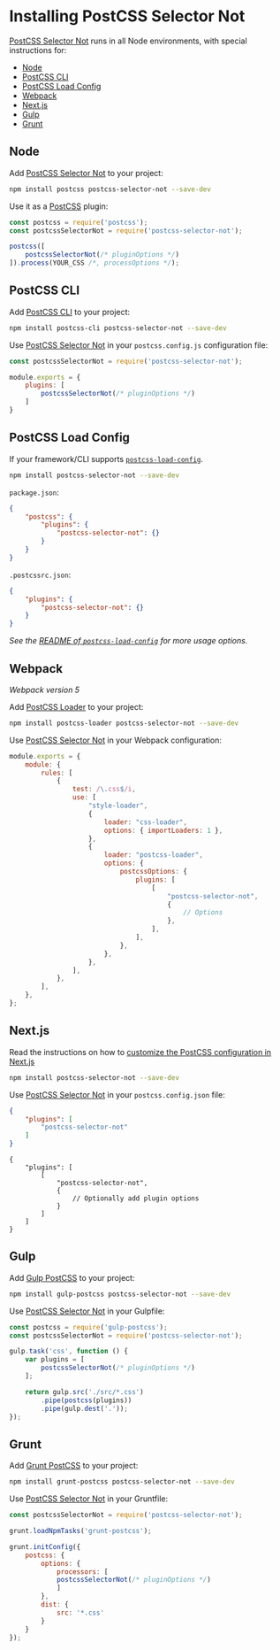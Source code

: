 # Installing PostCSS Selector Not

[PostCSS Selector Not] runs in all Node environments, with special instructions for:

- [Node](#node)
- [PostCSS CLI](#postcss-cli)
- [PostCSS Load Config](#postcss-load-config)
- [Webpack](#webpack)
- [Next.js](#nextjs)
- [Gulp](#gulp)
- [Grunt](#grunt)

## Node

Add [PostCSS Selector Not] to your project:

```bash
npm install postcss postcss-selector-not --save-dev
```

Use it as a [PostCSS] plugin:

```js
const postcss = require('postcss');
const postcssSelectorNot = require('postcss-selector-not');

postcss([
	postcssSelectorNot(/* pluginOptions */)
]).process(YOUR_CSS /*, processOptions */);
```

## PostCSS CLI

Add [PostCSS CLI] to your project:

```bash
npm install postcss-cli postcss-selector-not --save-dev
```

Use [PostCSS Selector Not] in your `postcss.config.js` configuration file:

```js
const postcssSelectorNot = require('postcss-selector-not');

module.exports = {
	plugins: [
		postcssSelectorNot(/* pluginOptions */)
	]
}
```

## PostCSS Load Config

If your framework/CLI supports [`postcss-load-config`](https://github.com/postcss/postcss-load-config).

```bash
npm install postcss-selector-not --save-dev
```

`package.json`:

```json
{
	"postcss": {
		"plugins": {
			"postcss-selector-not": {}
		}
	}
}
```

`.postcssrc.json`:

```json
{
	"plugins": {
		"postcss-selector-not": {}
	}
}
```

_See the [README of `postcss-load-config`](https://github.com/postcss/postcss-load-config#usage) for more usage options._

## Webpack

_Webpack version 5_

Add [PostCSS Loader] to your project:

```bash
npm install postcss-loader postcss-selector-not --save-dev
```

Use [PostCSS Selector Not] in your Webpack configuration:

```js
module.exports = {
	module: {
		rules: [
			{
				test: /\.css$/i,
				use: [
					"style-loader",
					{
						loader: "css-loader",
						options: { importLoaders: 1 },
					},
					{
						loader: "postcss-loader",
						options: {
							postcssOptions: {
								plugins: [
									[
										"postcss-selector-not",
										{
											// Options
										},
									],
								],
							},
						},
					},
				],
			},
		],
	},
};
```

## Next.js

Read the instructions on how to [customize the PostCSS configuration in Next.js](https://nextjs.org/docs/advanced-features/customizing-postcss-config)

```bash
npm install postcss-selector-not --save-dev
```

Use [PostCSS Selector Not] in your `postcss.config.json` file:

```json
{
	"plugins": [
		"postcss-selector-not"
	]
}
```

```json5
{
	"plugins": [
		[
			"postcss-selector-not",
			{
				// Optionally add plugin options
			}
		]
	]
}
```

## Gulp

Add [Gulp PostCSS] to your project:

```bash
npm install gulp-postcss postcss-selector-not --save-dev
```

Use [PostCSS Selector Not] in your Gulpfile:

```js
const postcss = require('gulp-postcss');
const postcssSelectorNot = require('postcss-selector-not');

gulp.task('css', function () {
	var plugins = [
		postcssSelectorNot(/* pluginOptions */)
	];

	return gulp.src('./src/*.css')
		.pipe(postcss(plugins))
		.pipe(gulp.dest('.'));
});
```

## Grunt

Add [Grunt PostCSS] to your project:

```bash
npm install grunt-postcss postcss-selector-not --save-dev
```

Use [PostCSS Selector Not] in your Gruntfile:

```js
const postcssSelectorNot = require('postcss-selector-not');

grunt.loadNpmTasks('grunt-postcss');

grunt.initConfig({
	postcss: {
		options: {
			processors: [
			postcssSelectorNot(/* pluginOptions */)
			]
		},
		dist: {
			src: '*.css'
		}
	}
});
```

[Gulp PostCSS]: https://github.com/postcss/gulp-postcss
[Grunt PostCSS]: https://github.com/nDmitry/grunt-postcss
[PostCSS]: https://github.com/postcss/postcss
[PostCSS CLI]: https://github.com/postcss/postcss-cli
[PostCSS Loader]: https://github.com/postcss/postcss-loader
[PostCSS Selector Not]: https://github.com/csstools/postcss-plugins/tree/main/plugins/postcss-selector-not
[Next.js]: https://nextjs.org
